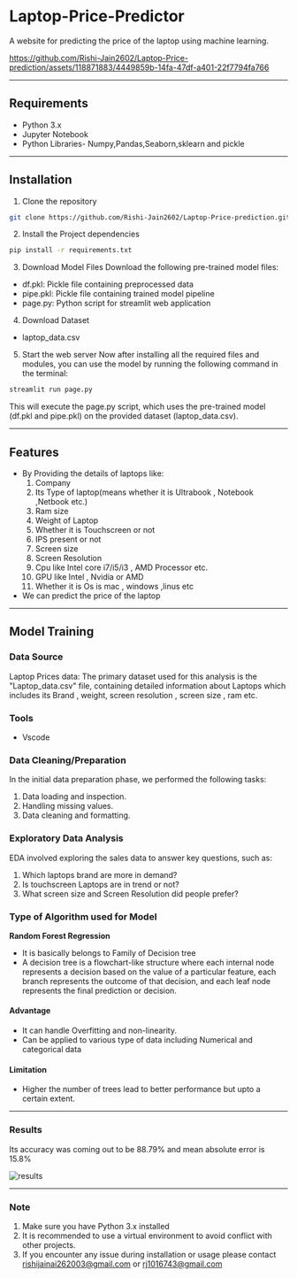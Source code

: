 # Laptop-Price-Predictor
A website for predicting the price of the laptop using machine learning.



https://github.com/Rishi-Jain2602/Laptop-Price-prediction/assets/118871883/4449859b-14fa-47df-a401-22f7794fa766


***


## Requirements
- Python 3.x
- Jupyter Notebook
- Python Libraries- Numpy,Pandas,Seaborn,sklearn and pickle
***

## Installation
1. Clone the repository
```bash
git clone https://github.com/Rishi-Jain2602/Laptop-Price-prediction.git
```

2. Install the Project dependencies
```bash
pip install -r requirements.txt
```

3. Download Model Files
Download the following pre-trained model files:
- df.pkl: Pickle file containing preprocessed data
- pipe.pkl: Pickle file containing trained model pipeline 
- page.py: Python script for streamlit web application


4. Download Dataset
- laptop_data.csv

5. Start the web server
Now after installing all the required files and modules, you can use the model by running the following command in the terminal:
```bash
streamlit run page.py
```
This will execute the page.py script, which uses the pre-trained model (df.pkl and pipe.pkl) on the provided dataset (laptop_data.csv).
***
## Features
- By Providing the details of laptops like:
  1. Company
  2. Its Type of laptop(means whether it is Ultrabook , Notebook ,Netbook etc.)
  3. Ram size
  4. Weight of Laptop
  5. Whether it is Touchscreen or not
  6. IPS present or not
  7. Screen size
  8. Screen Resolution
  9. Cpu like Intel core i7/i5/i3 , AMD Processor etc.
  10. GPU like Intel , Nvidia or AMD
  11. Whether it is Os is mac , windows ,linus etc
- We can predict the price of the laptop

***
## Model Training
### Data Source 
Laptop Prices data: The primary dataset used for this analysis is the "Laptop_data.csv" file, containing detailed information about Laptops which includes its Brand , weight,  screen resolution , screen size , ram etc.

### Tools
- Vscode

### Data Cleaning/Preparation
In the initial data preparation phase, we performed the following tasks:
1. Data loading and inspection.
2. Handling missing values.
3. Data cleaning and formatting.

### Exploratory Data Analysis
EDA involved exploring the sales data to answer key questions, such as:
1. Which laptops brand are more in demand?
2. Is touchscreen Laptops are in trend or not?
3. What screen size and Screen Resolution did people prefer? 

### Type of Algorithm used for Model
  **Random Forest Regression**
- It is basically belongs to Family of Decision tree
- A decision tree is a flowchart-like structure where each internal node represents a decision based on the value of a particular feature, each branch represents the outcome of that decision, and each leaf node represents the final prediction or decision.
#### Advantage
- It can handle Overfitting and non-linearity.
- Can be applied to various type of data including Numerical and categorical data
#### Limitation
- Higher the number of trees lead to better performance but upto a certain extent.
***
### Results
Its accuracy was coming out to be 88.79% and mean absolute error is 15.8%

![results](https://github.com/Rishi-Jain2602/Laptop-Price-prediction/assets/118871883/cc99b85e-af70-4590-a8ca-86b788e5b41e)
***
### Note

1. Make sure you have Python 3.x installed
2. It is recommended to use a virtual environment to avoid conflict with other projects.
3. If you encounter any issue during installation or usage please contact rishijainai262003@gmail.com or rj1016743@gmail.com

